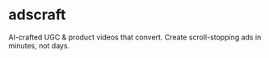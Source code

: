 # adscraft
AI-crafted UGC &amp; product videos that convert. Create scroll-stopping ads in minutes, not days.
